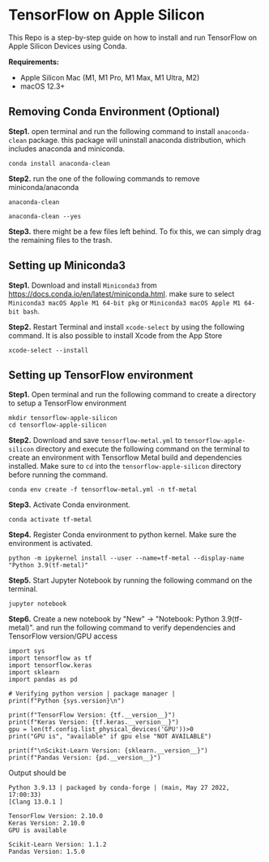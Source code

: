 # TensorFlow on Apple Silicon

This Repo is a step-by-step guide on how to install and run TensorFlow on Apple Silicon Devices using Conda.

**Requirements:**
  - Apple Silicon Mac (M1, M1 Pro, M1 Max, M1 Ultra, M2)
  - macOS 12.3+

## Removing Conda Environment (Optional)
**Step1.** open terminal and run the following command to install `anaconda-clean` package. this package will uninstall anaconda distribution, which includes anaconda and miniconda.
```
conda install anaconda-clean
```

**Step2.** run the one of the following commands to remove miniconda/anaconda

```
anaconda-clean

anaconda-clean --yes
```
**Step3.** there might be a few files left behind. To fix this, we can simply drag the remaining files to the trash.

## Setting up Miniconda3
**Step1.** Download and install `Miniconda3` from https://docs.conda.io/en/latest/miniconda.html. make sure to select `Miniconda3 macOS Apple M1 64-bit pkg` or `Miniconda3 macOS Apple M1 64-bit bash`. 

**Step2.** Restart Terminal and install `xcode-select` by using the following command. It is also possible to install Xcode from the App Store
```
xcode-select --install
```

## Setting up TensorFlow environment

**Step1.** Open terminal and run the following command to create a directory to setup a TensorFlow environment
```
mkdir tensorflow-apple-silicon
cd tensorflow-apple-silicon
```

**Step2.** Download and save `tensorflow-metal.yml` to `tensorflow-apple-silicon` directory and execute the following command on the terminal to create an environment with Tensorflow Metal  build and dependencies installed. Make sure to `cd` into the `tensorflow-apple-silicon` directory before running the command.
```
conda env create -f tensorflow-metal.yml -n tf-metal
```

**Step3.** Activate Conda environment.
```
conda activate tf-metal
```

**Step4.** Register Conda environment to python kernel. Make sure the environment is activated.
```
python -m ipykernel install --user --name=tf-metal --display-name "Python 3.9(tf-metal)"
```

**Step5.** Start Jupyter Notebook by running the following command on the terminal.
```
jupyter notebook
```

**Step6.** Create a new notebook by "New" -> "Notebook: Python 3.9(tf-metal)". and run the following command to verify dependencies and TensorFlow version/GPU access
```
import sys
import tensorflow as tf
import tensorflow.keras
import sklearn 
import pandas as pd

# Verifying python version | package manager | 
print(f"Python {sys.version}\n")

print(f"TensorFlow Version: {tf.__version__}")
print(f"Keras Version: {tf.keras.__version__}")
gpu = len(tf.config.list_physical_devices('GPU'))>0
print("GPU is", "available" if gpu else "NOT AVAILABLE")

print(f"\nScikit-Learn Version: {sklearn.__version__}")
print(f"Pandas Version: {pd.__version__}")
```

Output should be

```
Python 3.9.13 | packaged by conda-forge | (main, May 27 2022, 17:00:33) 
[Clang 13.0.1 ]

TensorFlow Version: 2.10.0
Keras Version: 2.10.0
GPU is available

Scikit-Learn Version: 1.1.2
Pandas Version: 1.5.0
```


